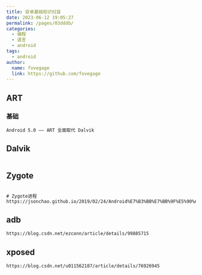 ```yaml
---
title: 安卓基础知识扫盲
date: 2023-06-12 19:05:27
permalink: /pages/03dddb/
categories:
  - 编程
  - 语言
  - android
tags:
  - android
author:
  name: fovegage
  link: https://github.com/fovegage
---
```


## ART

### 基础

```
Android 5.0 —— ART 全面取代 Dalvik
```

## Dalvik

```

```

## Zygote

```

# Zygote进程
https://jsonchao.github.io/2019/02/24/Android%E7%B3%BB%E7%BB%9F%E5%90%AF%E5%8A%A8%E6%B5%81%E7%A8%8B%E4%B9%8BZygote%E8%BF%9B%E7%A8%8B%E5%90%AF%E5%8A%A8/
```

## adb

```
https://blog.csdn.net/ezconn/article/details/99885715
```

## xposed

```
https://blog.csdn.net/u011562187/article/details/76926945
```